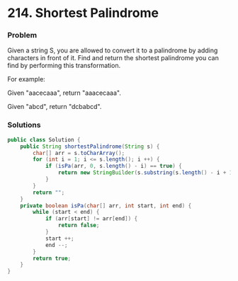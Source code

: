 # 214. Shortest Palindrome

### Problem
Given a string S, you are allowed to convert it to a palindrome by adding characters in front of it. Find and return the shortest palindrome you can find by performing this transformation.

For example:

Given "aacecaaa", return "aaacecaaa".

Given "abcd", return "dcbabcd".

### Solutions
```java
public class Solution {
    public String shortestPalindrome(String s) {
        char[] arr = s.toCharArray();
        for (int i = 1; i <= s.length(); i ++) {
            if (isPa(arr, 0, s.length() - i) == true) {
                return new StringBuilder(s.substring(s.length() - i + 1)).reverse().toString() + s;
            }    
        }
        return "";
    }
    private boolean isPa(char[] arr, int start, int end) {
        while (start < end) {
            if (arr[start] != arr[end]) {
                return false;
            }
            start ++;
            end --;
        }
        return true;
    }
}
```

